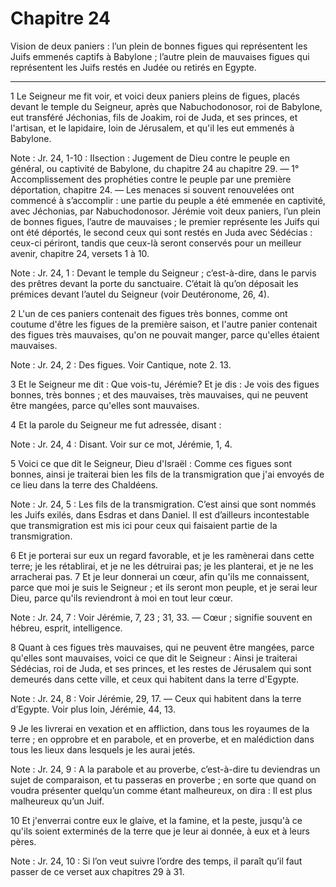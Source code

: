 # Chapitre 24

Vision de deux paniers : l’un plein de bonnes figues qui représentent les Juifs emmenés captifs à Babylone ; l’autre plein de mauvaises figues qui représentent les Juifs restés en Judée ou retirés en Egypte.

***

1 Le Seigneur me fit voir, et voici deux paniers pleins de figues, placés devant le temple du Seigneur, après que Nabuchodonosor, roi de Babylone, eut transféré Jéchonias, fils de Joakim, roi de Juda, et ses princes, et l'artisan, et le lapidaire, loin de Jérusalem, et qu'il les eut emmenés à Babylone.

<span class="bible-note">Note : </span> Jr. 24, 1-10 : IIsection : Jugement de Dieu contre le peuple en général, ou captivité de Babylone, du chapitre 24 au chapitre 29. ― 1° Accomplissement des prophéties contre le peuple par une première déportation, chapitre 24. ― Les menaces si souvent renouvelées ont commencé à s’accomplir : une partie du peuple a été emmenée en captivité, avec Jéchonias, par Nabuchodonosor. Jérémie voit deux paniers, l’un plein de bonnes figues, l’autre de mauvaises ; le premier représente les Juifs qui ont été déportés, le second ceux qui sont restés en Juda avec Sédécias : ceux-ci périront, tandis que ceux-là seront conservés pour un meilleur avenir, chapitre 24, versets 1 à 10.

<span class="bible-note">Note : </span> Jr. 24, 1 : Devant le temple du Seigneur ; c’est-à-dire, dans le parvis des prêtres devant la porte du sanctuaire. C’était là qu’on déposait les prémices devant l’autel du Seigneur (voir Deutéronome, 26, 4).

2 L'un de ces paniers contenait des figues très bonnes, comme ont coutume d'être les figues de la première saison, et l'autre panier contenait des figues très mauvaises, qu'on ne pouvait manger, parce qu'elles étaient mauvaises.

<span class="bible-note">Note : </span> Jr. 24, 2 : Des figues. Voir Cantique, note 2. 13.


3 Et le Seigneur me dit : Que vois-tu, Jérémie? Et je dis : Je vois des figues bonnes, très bonnes ; et des mauvaises, très mauvaises, qui ne peuvent être mangées, parce qu'elles sont mauvaises.


4 Et la parole du Seigneur me fut adressée, disant :

<span class="bible-note">Note : </span> Jr. 24, 4 : Disant. Voir sur ce mot, Jérémie, 1, 4.


5 Voici ce que dit le Seigneur, Dieu d'Israël : Comme ces figues sont bonnes, ainsi je traiterai bien les fils de la transmigration que j'ai envoyés de ce lieu dans la terre des Chaldéens.

<span class="bible-note">Note : </span> Jr. 24, 5 : Les fils de la transmigration. C’est ainsi que sont nommés les Juifs exilés, dans Esdras et dans Daniel. Il est d’ailleurs incontestable que transmigration est mis ici pour ceux qui faisaient partie de la transmigration.

6 Et je porterai sur eux un regard favorable, et je les ramènerai dans cette terre; je les rétablirai, et je ne les détruirai pas; je les planterai, et je ne les arracherai pas. 7 Et je leur donnerai un cœur, afin qu'ils me connaissent, parce que moi je suis le Seigneur ; et ils seront mon peuple, et je serai leur Dieu, parce qu'ils reviendront à moi en tout leur cœur.

<span class="bible-note">Note : </span> Jr. 24, 7 : Voir Jérémie, 7, 23 ; 31, 33. ― Cœur ; signifie souvent en hébreu, esprit, intelligence.


8 Quant à ces figues très mauvaises, qui ne peuvent être mangées, parce qu'elles sont mauvaises, voici ce que dit le Seigneur : Ainsi je traiterai Sédécias, roi de Juda, et ses princes, et les restes de Jérusalem qui sont demeurés dans cette ville, et ceux qui habitent dans la terre d'Egypte.

<span class="bible-note">Note : </span> Jr. 24, 8 : Voir Jérémie, 29, 17. ― Ceux qui habitent dans la terre d’Egypte. Voir plus loin, Jérémie, 44, 13.

9 Je les livrerai en vexation et en affliction, dans tous les royaumes de la terre ; en opprobre et en parabole, et en proverbe, et en malédiction dans tous les lieux dans lesquels je les aurai jetés.

<span class="bible-note">Note : </span> Jr. 24, 9 : A la parabole et au proverbe, c’est-à-dire tu deviendras un sujet de comparaison, et tu passeras en proverbe ; en sorte que quand on voudra présenter quelqu’un comme étant malheureux, on dira : Il est plus malheureux qu’un Juif.

10 Et j'enverrai contre eux le glaive, et la famine, et la peste, jusqu'à ce qu'ils soient exterminés de la terre que je leur ai donnée, à eux et à leurs pères.

<span class="bible-note">Note : </span> Jr. 24, 10 : Si l’on veut suivre l’ordre des temps, il paraît qu’il faut passer de ce verset aux chapitres 29 à 31.

